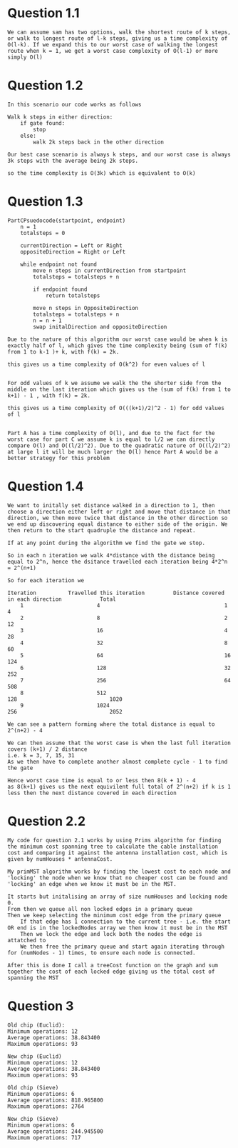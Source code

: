 # Question 1.1
    We can assume sam has two options, walk the shortest route of k steps, or walk to longest route of l-k steps, giving us a time complexity of O(l-k). If we expand this to our worst case of walking the longest route when k = 1, we get a worst case complexity of O(l-1) or more simply O(l)


# Question 1.2
    In this scenario our code works as follows

    Walk k steps in either direction:
        if gate found:
            stop
        else:
            walk 2k steps back in the other direction

    Our best case scenario is always k steps, and our worst case is always 3k steps with the average being 2k steps.

    so the time complexity is O(3k) which is equivalent to O(k)

# Question 1.3
    PartCPsuedocode(startpoint, endpoint)
        n = 1
        totalsteps = 0

        currentDirection = Left or Right
        oppositeDirection = Right or Left

        while endpoint not found
            move n steps in currentDirection from startpoint
            totalsteps = totalsteps + n

            if endpoint found
                return totalsteps

            move n steps in OppositeDirection
            totalsteps = totalsteps + n
            n = n + 1
            swap initalDirection and oppositeDirection

    Due to the nature of this algorithm our worst case would be when k is exactly half of l, which gives the time complexity being (sum of f(k) from 1 to k-1 )+ k, with f(k) = 2k.
    
    this gives us a time complexity of O(k^2) for even values of l


    For odd values of k we assume we walk the the shorter side from the middle on the last iteration which gives us the (sum of f(k) from 1 to k+1) - 1 , with f(k) = 2k.

    this gives us a time complexity of O(((k+1)/2)^2 - 1) for odd values of l

    
    Part A has a time complexity of O(l), and due to the fact for the worst case for part C we assume k is equal to l/2 we can directly compare O(l) and O((l/2)^2). Due to the quadratic nature of O((l/2)^2) at large l it will be much larger the O(l) hence Part A would be a better strategy for this problem
    

# Question 1.4
    We want to initally set distance walked in a direction to 1, then choose a direction either left or right and move that distance in that direction, we then move twice that distance in the other direction so we end up discovering equal distance to either side of the origin. We then return to the start quadruple the distance and repeat.

    If at any point during the algorithm we find the gate we stop.

    So in each n iteration we walk 4*distance with the distance being equal to 2^n, hence the dsitance travelled each iteration being 4*2^n = 2^(n+1)

    So for each iteration we
    
    Iteration          Travelled this iteration         Distance covered in each direction            Total
        1                       4                                       1                               4
        2                       8                                       2                               12
        3                       16                                      4                               28
        4                       32                                      8                               60
        5                       64                                      16                              124   
        6                       128                                     32                              252        
        7                       256                                     64                              508
        8                       512                                     128                             1020    
        9                       1024                                    256                             2052

    We can see a pattern forming where the total distance is equal to 2^(n+2) - 4

    We can then assume that the worst case is when the last full iteration covers (k+1) / 2 distance
    i.e. k = 3, 7, 15, 31
    As we then have to complete another almost complete cycle - 1 to find the gate

    Hence worst case time is equal to or less then 8(k + 1) - 4 
    as 8(k+1) gives us the next equivilent full total of 2^(n+2) if k is 1 less then the next distance covered in each direction




# Question 2.2

    My code for question 2.1 works by using Prims algorithm for finding the minimum cost spanning tree to calculate the cable installation cost and comparing it against the antenna installation cost, which is given by numHouses * antennaCost.

    My primMST algorithm works by finding the lowest cost to each node and 'locking' the node when we know that no cheaper cost can be found and 'locking' an edge when we know it must be in the MST.

    It starts but initalising an array of size numHouses and locking node 0.
    From then we queue all non locked edges in a primary queue
    Then we keep selecting the minimum cost edge from the primary queue 
        If that edge has 1 connection to the current tree - i.e. the start OR end is in the lockedNodes array we then know it must be in the MST
        Then we lock the edge and lock both the nodes the edge is attatched to
        We then free the primary queue and start again iterating through for (numNodes - 1) times, to ensure each node is connected.
    
    After this is done I call a treeCost function on the graph and sum together the cost of each locked edge giving us the total cost of spanning the MST

# Question 3

    Old chip (Euclid):
    Minimum operations: 12
    Average operations: 38.843400
    Maximum operations: 93

    New chip (Euclid)
    Minimum operations: 12
    Average operations: 38.843400
    Maximum operations: 93

    Old chip (Sieve)
    Minimum operations: 6
    Average operations: 818.965800
    Maximum operations: 2764

    New chip (Sieve)
    Minimum operations: 6
    Average operations: 244.945500
    Maximum operations: 717
